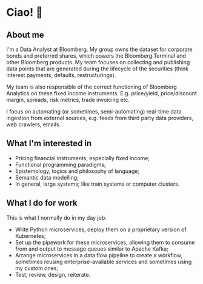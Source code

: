 # Ciao! 👋

## About me 

I'm a Data Analyst at Bloomberg. My group owns the dataset for corporate bonds and preferred shares, which powers the Bloomberg Terminal and other Bloomberg products. My team focuses on collecting and publishing data points that are generated during the lifecycle of the securities (think interest payments, defaults, restructurings).

My team is also responsible of the correct functioning of Bloomberg Analytics on these fixed income instruments. E.g. price/yield, price/discount margin, spreads, risk metrics, trade invoicing etc.

I focus on automating (or sometimes, semi-automating) real-time data ingestion from external sources, e.g. feeds from third party data providers, web crawlers, emails.

## What I'm interested in

- Pricing financial instruments, especially fixed income;
- Functional programming paradigms;
- Epistemology, logics and philosophy of language;
- Semantic data modelling;
- In general, large systems; like train systems or computer clusters.

## What I do for work

This is what I normally do in my day job:

- Write Python microservices, deploy them on a proprietary version of Kubernetes;
- Set up the pipework for these microservices, allowing them to consume from and output to message queues similar to Apache Kafka;
- Arrange microservices in a data flow pipeline to create a workflow, sometimes reusing enterprise-available services and sometimes using my custom ones;
- Test, review, design, reiterate.

